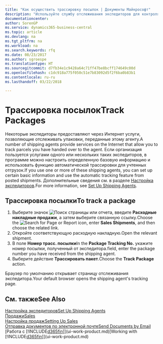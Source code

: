 ```yaml
---
title: "Как осуществить трассировку посылок | Документы Майкрософт"
description: "Используйте службу отслеживания экспедиторов для контроля хода доставки."
documentationcenter: 
author: SorenGP
ms.service: dynamics365-business-central
ms.topic: article
ms.devlang: na
ms.tgt_pltfrm: na
ms.workload: na
ms.search.keywords: rfq
ms.date: 08/23/2017
ms.author: sgroespe
ms.translationtype: HT
ms.sourcegitcommit: d7fb34e1c9428a64c71ff47be8bcff174649c00d
ms.openlocfilehash: c1dc918a775f050c51e7b83092d5f2f6ba0b83b1
ms.contentlocale: ru-ru
ms.lasthandoff: 03/22/2018

---
```

# <a name="track-packages"></a><span data-ttu-id="d34e6-103">Трассировка посылок</span><span class="sxs-lookup"><span data-stu-id="d34e6-103">Track Packages</span></span>
<span data-ttu-id="d34e6-104">Некоторые экспедиторы предоставляют через Интернет услуги, позволяющие отслеживать упаковки, переданные этому агенту.</span><span class="sxs-lookup"><span data-stu-id="d34e6-104">A number of shipping agents provide services on the Internet that allow you to track parcels you have handed over to the agent.</span></span> <span data-ttu-id="d34e6-105">Если организация пользуется услугами одного или нескольких таких экспедиторов, в программе можно настроить определенную базовую информацию и использовать функцию автоматической трассировки для учтенных отгрузок.</span><span class="sxs-lookup"><span data-stu-id="d34e6-105">If you use one or more of these shipping agents, you can set up certain basic information and use the automatic tracking feature from posted shipments.</span></span> <span data-ttu-id="d34e6-106">Дополнительные сведения см. в разделе [Настройка экспедиторов](sales-how-to-set-up-shipping-agents.md).</span><span class="sxs-lookup"><span data-stu-id="d34e6-106">For more information, see [Set Up Shipping Agents](sales-how-to-set-up-shipping-agents.md).</span></span>

## <a name="to-track-a-package"></a><span data-ttu-id="d34e6-107">Трассировка посылки</span><span class="sxs-lookup"><span data-stu-id="d34e6-107">To track a package</span></span>
1. <span data-ttu-id="d34e6-108">Выберите значок ![Поиск страницы или отчета](media/ui-search/search_small.png "Значок поиска страницы или отчета"), введите **Расходные накладные продажи**, а затем выберите связанную ссылку.</span><span class="sxs-lookup"><span data-stu-id="d34e6-108">Choose the ![Search for Page or Report](media/ui-search/search_small.png "Search for Page or Report icon") icon, enter **Sales Shipments**, and then choose the related link.</span></span>
2. <span data-ttu-id="d34e6-109">Откройте соответствующую расходную накладную.</span><span class="sxs-lookup"><span data-stu-id="d34e6-109">Open the relevant shipment.</span></span>
3. <span data-ttu-id="d34e6-110">В поле **Номер трасс. посылки**</span><span class="sxs-lookup"><span data-stu-id="d34e6-110">In the **Package Tracking No.**</span></span> <span data-ttu-id="d34e6-111">укажите номер посылки, полученный от экспедитора.</span><span class="sxs-lookup"><span data-stu-id="d34e6-111">field, enter the package number you have received from the shipping agent.</span></span>
4. <span data-ttu-id="d34e6-112">Выберите действие **Трассировать пакет**.</span><span class="sxs-lookup"><span data-stu-id="d34e6-112">Choose the **Track Package** action.</span></span>

<span data-ttu-id="d34e6-113">Браузер по умолчанию открывает страницу отслеживания экспедитора.</span><span class="sxs-lookup"><span data-stu-id="d34e6-113">Your default browser opens the shipping agent's tracking page.</span></span>

## <a name="see-also"></a><span data-ttu-id="d34e6-114">См. также</span><span class="sxs-lookup"><span data-stu-id="d34e6-114">See Also</span></span>
[<span data-ttu-id="d34e6-115">Настройка экспедиторов</span><span class="sxs-lookup"><span data-stu-id="d34e6-115">Set Up Shipping Agents</span></span>](sales-how-to-set-up-shipping-agents.md)  
[<span data-ttu-id="d34e6-116">Продажи</span><span class="sxs-lookup"><span data-stu-id="d34e6-116">Sales</span></span>](sales-manage-sales.md)  
[<span data-ttu-id="d34e6-117">Настройка продаж</span><span class="sxs-lookup"><span data-stu-id="d34e6-117">Setting Up Sales</span></span>](sales-setup-sales.md)  
[<span data-ttu-id="d34e6-118">Отправка документов по электронной почте</span><span class="sxs-lookup"><span data-stu-id="d34e6-118">Send Documents by Email</span></span>](ui-how-send-documents-email.md)  
<span data-ttu-id="d34e6-119">[Работа с [!INCLUDE[d365fin](includes/d365fin_md.md)]](ui-work-product.md)</span><span class="sxs-lookup"><span data-stu-id="d34e6-119">[Working with [!INCLUDE[d365fin](includes/d365fin_md.md)]](ui-work-product.md)</span></span>

